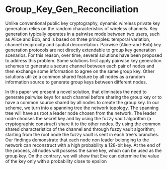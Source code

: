 # Group_Key_Gen_Reconciliation
Unlike conventional public key cryptography, dynamic wireless private key generation relies on the random characteristics of wireless channels. Key generation typically operates in a pairwise mode between two users, such as Alice and Bob, and is based on three principles: temporal variation, channel reciprocity and spatial decorrelation. Pairwise (Alice-and-Bob) key generation protocols are not directly extendable to group key generation scenarios. 
For this reason, over time, several solutions have been proposed to address this problem. Some solutions  first apply pairwise key generation schemes to generate a secure channel between each pair of nodes and then exchange some information to agree on the same group key.
Other solutions utilize a common shared feature by all nodes as a random information source to generate group keys between different nodes.

In this paper we present a novel solution, that eliminates the need to generate pairwise keys for each channel before sharing the group key or to have a common source shared by all nodes to create the group key. In our scheme, we turn into a spanning tree the network topology. The spanning tree will have as root a leader node  chosen from the network. The leader node chooses the secret key and by using the fuzzy vault algorithm (a cryptographic construct) share it to the other nodes. By using the common shared characteristics of the channel and through fuzzy vault algorithm; starting from the root node the fuzzy vault is sent in each tree's branches. Our findings demonstrate that each node non leader belonging to the network can reconstruct with a high probability a 128-bit key. At the end of the process, all nodes will possess the same key, which can be used as the group key. On the contrary, we will show that Eve can determine the value of the key only with a probability close to epsilon
